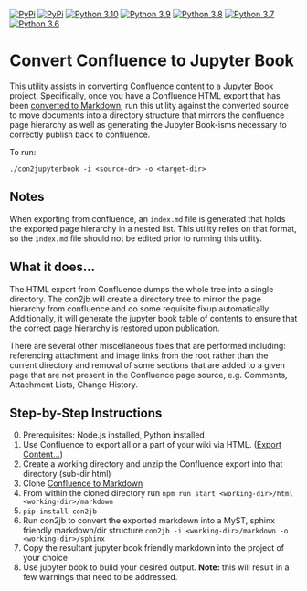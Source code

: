 [![PyPi](https://img.shields.io/pypi/v/con2sphx.svg)](https://pypi.org/project/con2sphx/) 
[![PyPi](https://img.shields.io/pypi/wheel/con2sphx.svg)](https://pypi.org/project/fs-con2sphx/) 
[![Python 3.10](https://img.shields.io/badge/python-3.10-blue.svg)](https://www.python.org/downloads/release/python-3100/) 
[![Python 3.9](https://img.shields.io/badge/python-3.9-blue.svg)](https://www.python.org/downloads/release/python-390/) 
[![Python 3.8](https://img.shields.io/badge/python-3.8-blue.svg)](https://www.python.org/downloads/release/python-380/) 
[![Python 3.7](https://img.shields.io/badge/python-3.7-blue.svg)](https://www.python.org/downloads/release/python-370/) 
[![Python 3.6](https://img.shields.io/badge/python-3.6-blue.svg)](https://www.python.org/downloads/release/python-360/) 

# Convert Confluence to Jupyter Book

This utility assists in converting Confluence content to a Jupyter Book project. Specifically, once you have a
Confluence HTML export that has been [converted to Markdown](https://github.com/meridius/confluence-to-markdown),
run this utility against the converted source to move documents into a directory structure that mirrors
the confluence page hierarchy as well as generating the Jupyter Book-isms necessary to correctly publish
back to confluence.

To run:

```shell
./con2jupyterbook -i <source-dr> -o <target-dir>
```

## Notes

When exporting from confluence, an `index.md` file is generated that holds the exported page hierarchy in a
nested list. This utility relies on that format, so the `index.md` file should not be edited prior to running 
this utility.

## What it does...

The HTML export from Confluence dumps the whole tree into a single directory. The con2jb will create a 
directory tree to mirror the page hierarchy from confluence and do some requisite fixup automatically. Additionally,
it will generate the jupyter book table of contents to ensure that the correct page hierarchy is restored upon 
publication.

There are several other miscellaneous fixes that are performed including: referencing attachment and image links
from the root rather than the current directory and removal of some sections that are added to a given page that are not
present in the Confluence page source, e.g. Comments, Attachment Lists, Change History.

## Step-by-Step Instructions

0) Prerequisites: Node.js installed, Python installed
1) Use Confluence to export all or a part of your wiki via HTML. 
   ([Export Content...](https://confluence.atlassian.com/doc/export-content-to-word-pdf-html-and-xml-139475.html))
2) Create a working directory and unzip the Confluence export into that directory (sub-dir html)
3) Clone [Confluence to Markdown](https://github.com/meridius/confluence-to-markdown)
4) From within the cloned directory run `npm run start <working-dir>/html <working-dir>/markdown`
5) `pip install con2jb`
6) Run con2jb to convert the exported markdown into a MyST, sphinx friendly markdown/dir structure
    `con2jb -i <working-dir>/markdown -o <working-dir>/sphinx`
7) Copy the resultant jupyter book friendly markdown into the project of your choice
8) Use jupyter book to build your desired output. **Note:** this will result in a few warnings that 
    need to be addressed. 